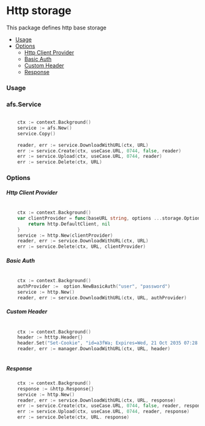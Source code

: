 # Http storage 

This package defines http base storage

- [Usage](#usage)
- [Options](#options)
    * [Http Client Provider](#http-client-provider)
    * [Basic Auth](#basic-auth)
    * [Custom Header](#custom-header)
    * [Response](#response)

### Usage

### afs.Service

```go

    ctx := context.Background()
    service := afs.New()
    service.Copy()
    
    reader, err := service.DownloadWithURL(ctx, URL)
    err := service.Create(ctx, useCase.URL, 0744, false, reader)
    err := service.Upload(ctx, useCase.URL, 0744, reader)
    err := service.Delete(ctx, URL)
```





### Options

##### Http Client Provider

```go

    ctx := context.Background()
    var clientProvider = func(baseURL string, options ...storage.Option) (*http.Client, error) {
        return http.DefaultClient, nil 
    }
    service := http.New(clientProvider)
    reader, err := service.DownloadWithURL(ctx, URL)
    err := service.Delete(ctx, URL, clientProvider)

```

##### Basic Auth

```go

    ctx := context.Background()
    authProvider :=  option.NewBasicAuth("user", "password")
    service := http.New()
    reader, err := service.DownloadWithURL(ctx, URL, authProvider)
```

##### Custom Header

```go

    ctx := context.Background()
    header := htttp.Header{}
    header.Set("Set-Cookie", "id=a3fWa; Expires=Wed, 21 Oct 2035 07:28:00 GMT; Secure; HttpOnly")
    reader, err := manager.DownloadWithURL(ctx, URL, header)
    

```

##### Response

```go
    ctx := context.Background()
    response := &http.Response{}
    service := http.New()
    reader, err := service.DownloadWithURL(ctx, URL, response)
    err := service.Create(ctx, useCase.URL, 0744, false, reader, response)
    err := service.Upload(ctx, useCase.URL, 0744, reader, response)
    err := service.Delete(ctx, URL. response)
   
```

